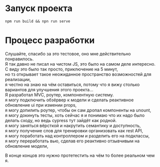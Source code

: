 # Запуск проекта
`npm run build && npn run serve`

# Процесс разработки
Слушайте, спасибо за это тестовое, оно мне действительно понравилось.  
Я так давно не писал на чистом JS, это было на самом деле интересно.  
С виду это было так просто, приключение на 5 минут,  
но тз открывает такое неожиданное пространство возможностей для реализации,  
я честно на знаю на чём оставиться, потому что я вижу столько вариантов для улучшения этого проекта...    
Я разработал MVC, роутер, компонентную систему.  
я могу подключить обзёрвер к модели и сделать реактивное обновление ui при измении props,  
я могу допилить роутер, чтобы он сам дропал компоненты на unount,  
я могу докинуть тесты, хоть сейчас я и понимаю что их надо было делать сходу, но ведь cypress тут зайдёт как родной.  
я могу заняться вёрсткой и накрутить семантику и доступность,  
я могу получение слов для тренировки организовать как rest API,  
я могу поработать над контроллером и разделить его на подклассы,  
я могу переработать вью, сделав его реактивно отзывчивым на обновление модели,  

В конце концов это нужно протетестить на чём то более реальном чем я.

